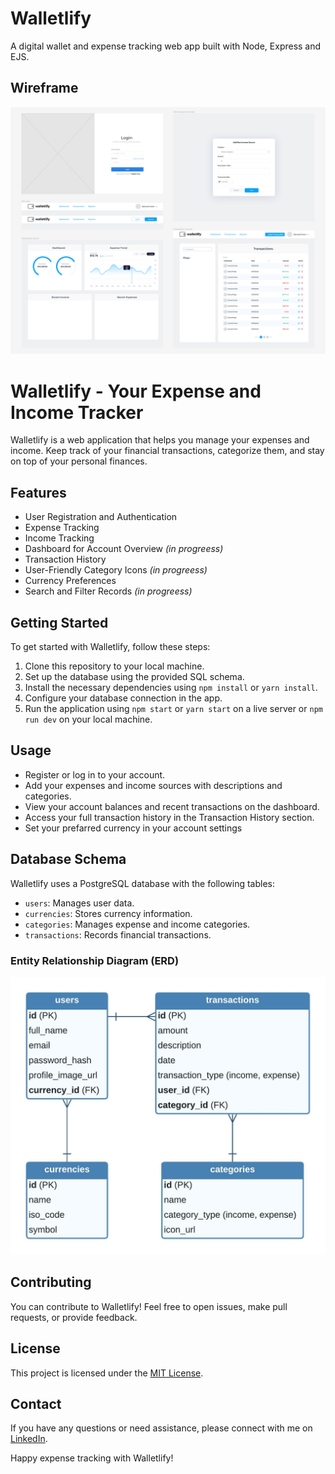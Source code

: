 # Walletlify

A digital wallet and expense tracking web app built with Node, Express and EJS.

## Wireframe

![Wireframe designs](/public/images/wireframe.png)

# Walletlify - Your Expense and Income Tracker

Walletlify is a web application that helps you manage your expenses and income. Keep track of your financial transactions, categorize them, and stay on top of your personal finances.

## Features

- User Registration and Authentication
- Expense Tracking
- Income Tracking
- Dashboard for Account Overview _(in progreess)_
- Transaction History
- User-Friendly Category Icons _(in progreess)_
- Currency Preferences
- Search and Filter Records _(in progreess)_

## Getting Started

To get started with Walletlify, follow these steps:

1. Clone this repository to your local machine.
2. Set up the database using the provided SQL schema.
3. Install the necessary dependencies using `npm install` or `yarn install`.
4. Configure your database connection in the app.
5. Run the application using `npm start` or `yarn start` on a live server or `npm run dev` on your local machine.

## Usage

- Register or log in to your account.
- Add your expenses and income sources with descriptions and categories.
- View your account balances and recent transactions on the dashboard.
- Access your full transaction history in the Transaction History section.
- Set your prefarred currency in your account settings

## Database Schema

Walletlify uses a PostgreSQL database with the following tables:

- `users`: Manages user data.
- `currencies`: Stores currency information.
- `categories`: Manages expense and income categories.
- `transactions`: Records financial transactions.

### Entity Relationship Diagram (ERD)

![Database ERD for Walletlify](/public/images/database-erd.jpeg)

## Contributing

You can contribute to Walletlify! Feel free to open issues, make pull requests, or provide feedback.

## License

This project is licensed under the [MIT License](LICENSE).

## Contact

If you have any questions or need assistance, please connect with me on [LinkedIn](https://www.linkedin.com/in/samuelurom/).

Happy expense tracking with Walletlify!
